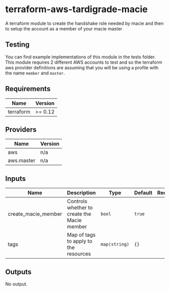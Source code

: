 # terraform-aws-tardigrade-macie

A terraform module to create the handshake role needed by macie and then to setup the account as a member of your macie master

## Testing
You can find example implementations of this module in the tests folder. This module
requires 2 different AWS accounts to test and so the terraform aws provider definitions
are assuming that you will be using a profile with the name `member` and `master`.

<!-- BEGIN TFDOCS -->
## Requirements

| Name | Version |
|------|---------|
| terraform | >= 0.12 |

## Providers

| Name | Version |
|------|---------|
| aws | n/a |
| aws.master | n/a |

## Inputs

| Name | Description | Type | Default | Required |
|------|-------------|------|---------|:--------:|
| create\_macie\_member | Controls whether to create the Macie member | `bool` | `true` | no |
| tags | Map of tags to apply to the resources | `map(string)` | `{}` | no |

## Outputs

No output.

<!-- END TFDOCS -->
